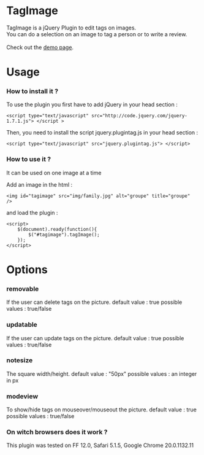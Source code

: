 <h1>TagImage</h1>
TagImage is a jQuery Plugin to edit tags on images. <br />
You can do a selection on an image to tag a person or to write a review.
<br />
<br />
Check out the <a href="http://www.juliepellerin.com/plugin_tagimage/">demo page</a>.

<h1>Usage</h1>

<h3>How to install it ?</h3>
To use the plugin you first have to add jQuery in your head section :
<pre><code>&lt;script type="text/javascript" src="http://code.jquery.com/jquery-1.7.1.js"&gt; &lt;/script &gt;</code></pre>

Then, you need to install the script jquery.plugintag.js in your head section :
<pre><code>&lt;script type="text/javascript" src="jquery.plugintag.js"&gt; &lt;/script&gt;</code></pre>


<h3>How to use it ?</h3>
It can be used on one image at a time

Add an image in the html :
<pre><code>&lt;img id="tagimage" src="img/family.jpg" alt="groupe" title="groupe"  /&gt;
</code></pre>

and load the plugin :		
<pre><code>&lt;script>
	$(document).ready(function(){
		$("#tagimage").tagImage();
	});	
&lt;/script&gt;</code></pre>


<h1>Options</h1>

<h3>removable</h3>
If the user can delete tags on the picture.
default value : true
possible values : true/false

<h3>updatable</h3>
If the user can update tags on the picture.
default value : true
possible values : true/false

<h3>notesize</h3>
The square width/height.
default value : "50px"
possible values : an integer in px

<h3>modeview</h3>
To show/hide tags on mouseover/mouseout the picture.
default value : true
possible values : true/false



<h3>On witch browsers does it work ?</h3>
This plugin was tested on FF 12.0, Safari 5.1.5, Google Chrome 20.0.1132.11    


